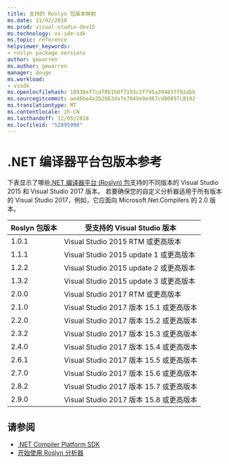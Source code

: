 ```yaml
---
title: 支持的 Roslyn 包版本映射
ms.date: 11/02/2018
ms.prod: visual-studio-dev15
ms.technology: vs-ide-sdk
ms.topic: reference
helpviewer_keywords:
- roslyn package versions
author: gewarren
ms.author: gewarren
manager: douge
ms.workload:
- vssdk
ms.openlocfilehash: 18938ef7cdf0b1b0f7193c2f795a394837f92abb
ms.sourcegitcommit: ae46be4a2b2b63da7e7049e9ed67cd80897c8102
ms.translationtype: MT
ms.contentlocale: zh-CN
ms.lasthandoff: 12/05/2018
ms.locfileid: "52895998"
---
```

# <a name="net-compiler-platform-package-version-reference"></a>.NET 编译器平台包版本参考

下表显示了哪些[.NET 编译器平台 (Roslyn) 包](https://www.nuget.org/packages/Microsoft.Net.Compilers/)支持的不同版本的 Visual Studio 2015 和 Visual Studio 2017 版本。 若要确保您的自定义分析器适用于所有版本的 Visual Studio 2017，例如，它应面向 Microsoft.Net.Compilers 的 2.0 版本。

| Roslyn 包版本 | 受支持的 Visual Studio 版本 |
| - | - |
| 1.0.1 | Visual Studio 2015 RTM 或更高版本 |
| 1.1.1 | Visual Studio 2015 update 1 或更高版本 |
| 1.2.2 | Visual Studio 2015 update 2 或更高版本 |
| 1.3.2 | Visual Studio 2015 update 3 或更高版本 |
| 2.0.0 | Visual Studio 2017 RTM 或更高版本 |
| 2.1.0 | Visual Studio 2017 版本 15.1 或更高版本 |
| 2.2.0 | Visual Studio 2017 版本 15.2 或更高版本 |
| 2.3.2 | Visual Studio 2017 版本 15.3 或更高版本 |
| 2.4.0 | Visual Studio 2017 版本 15.4 或更高版本 |
| 2.6.1 | Visual Studio 2017 版本 15.5 或更高版本 |
| 2.7.0 | Visual Studio 2017 版本 15.6 或更高版本 |
| 2.8.2 | Visual Studio 2017 版本 15.7 或更高版本 |
| 2.9.0 | Visual Studio 2017 版本 15.8 或更高版本 |

## <a name="see-also"></a>请参阅

- [.NET Compiler Platform SDK](/dotnet/csharp/roslyn-sdk/)
- [开始使用 Roslyn 分析器](getting-started-with-roslyn-analyzers.md)